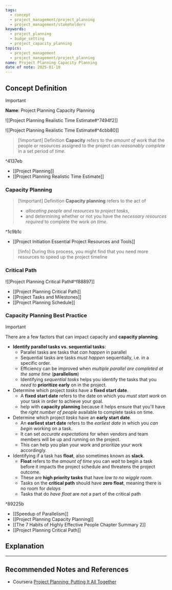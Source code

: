```yaml
---
tags:
  - concept
  - project_management/project_planning
  - project_management/stakeholders
keywords:
  - project_planning
  - budge_setting
  - project_capacity_planning
topics:
  - project_management
  - project_management/project_planning
name: Project Planning Capacity Planning
date of note: 2025-01-10
---
```


## Concept Definition

>[!important]
>**Name**: Project Planning Capacity Planning

![[Project Planning Realistic Time Estimate#^7494f2]]

![[Project Planning Realistic Time Estimate#^4cbb80]]

>[!important] Definition
>**Capacity** refers to the *amount of work* that the people or resources assigned to the project can *reasonably complete* in a set period of *time*.

^4137eb

- [[Project Planning]]
- [[Project Planning Realistic Time Estimate]]

### Capacity Planning

>[!important] Definition
>**Capacity planning** refers to the act of 
>- *allocating people and resources* to *project tasks*, 
>- and determining whether or not you have the *necessary resources required* to complete the work *on time*.

^1c9b1c

- [[Project Initiation Essential Project Resources and Tools]]

>[!info]
>During this process, you might find that you need more resources to speed up the project timeline

### Critical Path

![[Project Planning Critical Path#^f88897]]

- [[Project Planning Critical Path]]
- [[Project Tasks and Milestones]]
- [[Project Planning Schedule]]



### Capacity Planning Best Practice

>[!important]
>There are a few factors that can impact capacity and **capacity planning**.
>- **Identify parallel tasks vs. sequential tasks**:
>	- Parallel tasks are tasks that *can happen* in parallel
>	- Sequential tasks are tasks *must happen* sequentially, i.e. in a specific order.
>	- Efficiency can be improved when *multiple parallel are completed at the same time* (**parallelism**)
>	- Identifying *sequential tasks* helps you identify the tasks that you *need to* **prioritize early** on in the project.
>- Determine which project *tasks* have a **fixed start date**.
>	- A **fixed start date** refers to the date on which you *must start work* on your task in order to achieve your goal.
>	- help with **capacity planning** because it helps ensure that you'll have the *right number of people* available to complete tasks on time.
>- Determine which project *tasks* have an **early start date**.
>	- An **earliest start date** refers to the *earliest date* in which you *can begin* working on a task.
>	- It can set *accurate expectations* for when vendors and team members will be up and running on the project.
>	- This can help you plan your work and prioritize your work accordingly.
>- Identifying if a task has **float**, also sometimes known as **slack**.
>	- **Float** refers to the *amount of time* you can *wait* to begin a task before it impacts the project schedule and threatens the project outcome.
>	- These are **high priority tasks** that have *low to no wiggle room*.
>	- Tasks on the **critical path** should have **zero float**, meaning there is no room for *delays*
>	- Tasks that do *have float* are *not* a part of the critical path

^89225b

- [[Speedup of Parallelism]]
- [[Project Planning Capacity Planning]]
- [[The 7 Habits of Highly Effective People Chapter Summary 2]]
- [[Project Planning Critical Path]]


## Explanation








-----------
##  Recommended Notes and References


- Coursera [Project Planning: Putting It All Together](https://www.coursera.org/learn/project-planning-google/home/welcome)